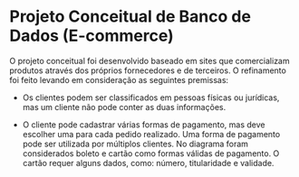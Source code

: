 <h1> Projeto Conceitual de Banco de Dados (E-commerce) </h1>

O projeto conceitual foi desenvolvido baseado em sites que comercializam produtos através dos próprios fornecedores e de terceiros. 
O refinamento foi feito levando em consideração as seguintes premissas:

  - Os clientes podem ser classificados em pessoas físicas ou jurídicas, mas um cliente não pode conter as duas informações.

   - O cliente pode cadastrar várias formas de pagamento, mas deve escolher uma para cada pedido realizado. Uma forma de pagamento pode ser utilizada por múltiplos clientes. No diagrama foram considerados boleto e cartão como formas válidas de pagamento. O cartão requer alguns dados, como: número, titularidade e validade.
